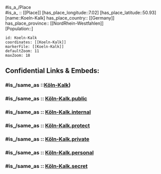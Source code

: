 ﻿---
confidential: public
isDeleted: false
location:
- 50.93
- 7.02
mapmarker: city
mapzoom:
- 7
- 12
SpocWebEntityId: 31738
tags:
- geo/City
type: City
---

#is_a_/Place  
#is_a_ :: [[Place]] 
[has_place_longitude::7.02] 
[has_place_latitude::50.93] 
[name::Koeln-Kalk] 
has_place_country:: [[Germany]]  
has_place_province:: [[NordRhein-Westfahlen]]  
[Population::] 



```leaflet
id: Koeln-Kalk
coordinates: [[Koeln-Kalk]] 
markerFile: [[Koeln-Kalk]] 
defaultZoom: 11 
maxZoom: 18
```


## Confidential Links & Embeds: 

### #is_/same_as ::[Köln-Kalk](Köln-Kalk.md)) 

### #is_/same_as :: [Köln-Kalk.public](/_public/Earth/Continent/Europe/Europe~Central/Germany/Germany~West/Nordrhein-Westfalen/counties~NW/Köln/Köln-Kalk.public.md) 

### #is_/same_as :: [Köln-Kalk.internal](/_internal/Earth/Continent/Europe/Europe~Central/Germany/Germany~West/Nordrhein-Westfalen/counties~NW/Köln/Köln-Kalk.internal.md) 

### #is_/same_as :: [Köln-Kalk.protect](/_protect/Earth/Continent/Europe/Europe~Central/Germany/Germany~West/Nordrhein-Westfalen/counties~NW/Köln/Köln-Kalk.protect.md) 

### #is_/same_as :: [Köln-Kalk.private](/_private/Earth/Continent/Europe/Europe~Central/Germany/Germany~West/Nordrhein-Westfalen/counties~NW/Köln/Köln-Kalk.private.md) 

### #is_/same_as :: [Köln-Kalk.personal](/_personal/Earth/Continent/Europe/Europe~Central/Germany/Germany~West/Nordrhein-Westfalen/counties~NW/Köln/Köln-Kalk.personal.md) 

### #is_/same_as :: [Köln-Kalk.secret](/_secret/Earth/Continent/Europe/Europe~Central/Germany/Germany~West/Nordrhein-Westfalen/counties~NW/Köln/Köln-Kalk.secret.md)

